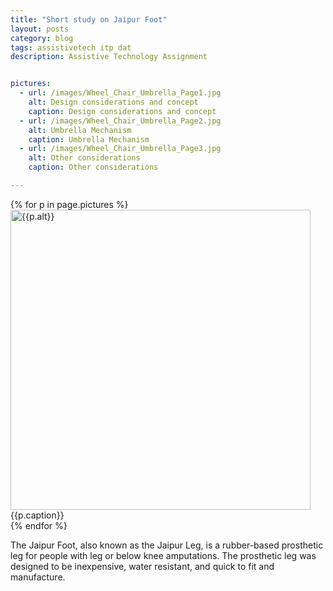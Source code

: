 ```yaml
---
title: "Short study on Jaipur Foot"
layout: posts
category: blog
tags: assistivetech itp dat
description: Assistive Technology Assignment


pictures: 
  - url: /images/Wheel_Chair_Umbrella_Page1.jpg
    alt: Design considerations and concept
    caption: Design considerations and concept
  - url: /images/Wheel_Chair_Umbrella_Page2.jpg
    alt: Umbrella Mechanism
    caption: Umbrella Mechanism
  - url: /images/Wheel_Chair_Umbrella_Page3.jpg
    alt: Other considerations
    caption: Other considerations

---
```


{% for p in page.pictures %}
 <img style="width:480px;" src="{{site.assetURL}}{{p.url}}" title="{{p.alt}}" alt="{{p.alt}}"/>
 <span style="display:block;">{{p.caption}}</span>
{% endfor %}

The Jaipur Foot, also known as the Jaipur Leg, is a rubber-based prosthetic leg for people with leg or below knee amputations. The prosthetic leg was designed to be inexpensive, water resistant, and quick to fit and manufacture. 